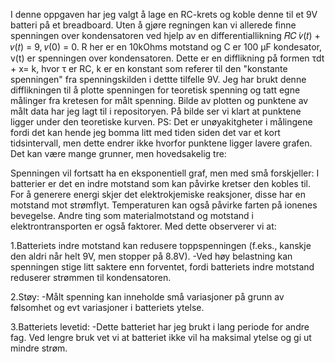 I denne oppgaven har jeg valgt å lage en RC-krets og koble denne til et 9V batteri på et breadboard. 
Uten å gjøre regningen kan vi allerede finne spenningen over kondensatoren ved hjelp av en differentiallikning 𝑅𝐶 ̇𝑣(𝑡) + 𝑣(𝑡) = 9, 𝑣(0) = 0. 
R her er en 10kOhms motstand og C er 100 μF kondesator, v(t) er spenningen over kondensatoren. Dette er en difflikning på formen 
τdt + x= k, hvor τ er RC, k er en konstant som referer til den "konstante spenningen" fra spenningskilden i dettte tilfelle 9V.
Jeg har brukt denne difflikningen til å plotte spenningen for teoretisk spenning og tatt egne målinger fra kretesen for målt spenning.
Bilde av plotten og punktene av målt data har jeg lagt til i repositoryen. På bilde ser vi klart at punktene ligger under den teoretiske kurven. PS: Det er unøyakitgheter i målingene fordi det kan hende jeg bomma litt med tiden siden det var et kort tidsintervall, men dette endrer ikke hvorfor punktene ligger lavere grafen. Det kan være mange grunner, men hovedsakelig tre: 

Spenningen vil fortsatt ha en eksponentiell graf, men med små forskjeller:
I batterier er det en indre motstand som kan påvirke kretser den kobles til. For å generere energi skjer det elektrokjemiske reaksjoner, disse har en motstand mot strømflyt. Temperaturen kan også påvirke farten på ionenes bevegelse. 
Andre ting som materialmotstand og motstand i elektrontransporten er også faktorer. Med dette observerer vi at:

1.Batteriets indre motstand kan redusere toppspenningen (f.eks., kanskje den aldri når helt 9V, men stopper på 8.8V).
  -Ved høy belastning kan spenningen stige litt saktere enn forventet, fordi batteriets indre motstand reduserer strømmen til kondensatoren.

2.Støy:
  -Målt spenning kan inneholde små variasjoner på grunn av følsomhet og evt variasjoner i batteriets ytelse.

3.Batteriets levetid:
  -Dette batteriet har jeg brukt i lang periode for andre fag. Ved lengre bruk vet vi at batteriet ikke vil ha maksimal ytelse og gi ut mindre strøm.
